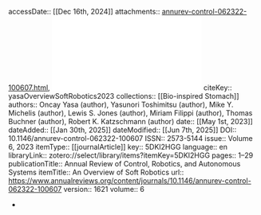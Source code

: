 accessDate:: [[Dec 16th, 2024]]
attachments:: [annurev-control-062322-100607.html](file:///home/psira/Zotero/storage/IY3Z9KUP/annurev-control-062322-100607.html), ![Yasa%20et%20al.%20-%202023%20-%20An%20Overview%20of%20Soft%20Robotics.pdf](file:///home/psira/Zotero/storage/Z6REPMT5/Yasa%20et%20al.%20-%202023%20-%20An%20Overview%20of%20Soft%20Robotics.pdf)
citeKey:: yasaOverviewSoftRobotics2023
collections:: [[Bio-inspired Stomach]]
authors:: Oncay Yasa (author), Yasunori Toshimitsu (author), Mike Y. Michelis (author), Lewis S. Jones (author), Miriam Filippi (author), Thomas Buchner (author), Robert K. Katzschmann (author)
date:: [[May 1st, 2023]]
dateAdded:: [[Jan 30th, 2025]]
dateModified:: [[Jun 7th, 2025]]
DOI:: 10.1146/annurev-control-062322-100607
ISSN:: 2573-5144
issue:: Volume 6, 2023
itemType:: [[journalArticle]]
key:: 5DKI2HGG
language:: en
libraryLink:: zotero://select/library/items?itemKey=5DKI2HGG
pages:: 1–29
publicationTitle:: Annual Review of Control, Robotics, and Autonomous Systems
itemTitle:: An Overview of Soft Robotics
url:: https://www.annualreviews.org/content/journals/10.1146/annurev-control-062322-100607
version:: 1621
volume:: 6

-